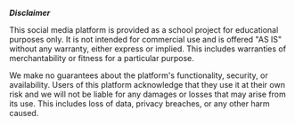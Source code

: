 ***Disclaimer***

This social media platform is provided as a school project for educational purposes only. It is not intended for commercial use and is offered "AS IS" without any warranty, either express or implied. This includes warranties of merchantability or fitness for a particular purpose.

We make no guarantees about the platform's functionality, security, or availability. Users of this platform acknowledge that they use it at their own risk and we will not be liable for any damages or losses that may arise from its use. This includes loss of data, privacy breaches, or any other harm caused.
